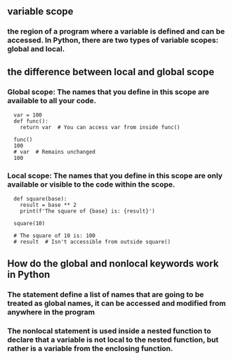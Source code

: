 ##  variable scope
### the region of a program where a variable is defined and can be accessed. In Python, there are two types of variable scopes: global and local.

## the difference between local and global scope
### Global scope: The names that you define in this scope are available to all your code.

      var = 100
      def func():
        return var  # You can access var from inside func()
 
      func()
      100
      # var  # Remains unchanged
      100
### Local scope: The names that you define in this scope are only available or visible to the code within the scope.
      def square(base):
        result = base ** 2
        print(f'The square of {base} is: {result}')
  
      square(10)

      # The square of 10 is: 100
      # result  # Isn't accessible from outside square()


## How do the global and nonlocal keywords work in Python

### The statement define a list of names that are going to be treated as global names, it can be accessed and modified from anywhere in the program

### The nonlocal statement  is used inside a nested function to declare that a variable is not local to the nested function, but rather is a variable from the enclosing function. 